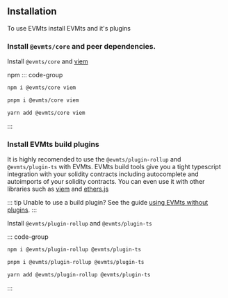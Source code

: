 ## Installation

To use EVMts install EVMts and it's plugins

### Install `@evmts/core` and peer dependencies.

Install `@evmts/core` and [viem](https://viem.sh/docs/clients/public.html)

npm
::: code-group

```bash [npm]
npm i @evmts/core viem
```

```bash [pnpm]
pnpm i @evmts/core viem
```

```bash [yarn]
yarn add @evmts/core viem
```

:::

### Install EVMts build plugins

It is highly recomended to use the `@evmts/plugin-rollup` and `@evmts/plugin-ts` with EVMts. EVMts build tools give you a tight typescript integration with your solidity contracts including autocomplete and autoimports of your solidity contracts. You can even use it with other libraries such as [viem](../guide/viem-usage.md) and [ethers.js](../guide/ethers-usage.md)

::: tip
Unable to use a build plugin? See the guide [using EVMts without plugins](../guide/using-evmts-without-plugins.md).
:::

Install `@evmts/plugin-rollup` and `@evmts/plugin-ts`

::: code-group

```bash [npm]
npm i @evmts/plugin-rollup @evmts/plugin-ts
```

```bash [pnpm]
pnpm i @evmts/plugin-rollup @evmts/plugin-ts
```

```bash [yarn]
yarn add @evmts/plugin-rollup @evmts/plugin-ts
```

:::
